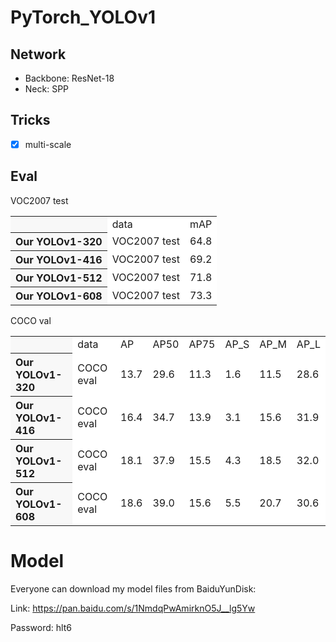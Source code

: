 # PyTorch_YOLOv1

## Network

- Backbone: ResNet-18
- Neck: SPP

## Tricks

- [x] multi-scale

## Eval

VOC2007 test

<table><tbody>
<tr><th align="left" bgcolor=#f8f8f8> </th>     <td bgcolor=white> data </td><td bgcolor=white> mAP </td></tr>

<tr><th align="left" bgcolor=#f8f8f8> Our YOLOv1-320</th><td bgcolor=white> VOC2007 test </td><td bgcolor=white> 64.8 </td></tr>

<tr><th align="left" bgcolor=#f8f8f8> Our YOLOv1-416</th><td bgcolor=white> VOC2007 test </td><td bgcolor=white> 69.2 </td></tr>

<tr><th align="left" bgcolor=#f8f8f8> Our YOLOv1-512</th><td bgcolor=white> VOC2007 test </td><td bgcolor=white> 71.8 </td></tr>

<tr><th align="left" bgcolor=#f8f8f8> Our YOLOv1-608</th><td bgcolor=white> VOC2007 test </td><td bgcolor=white> 73.3 </td></tr>
</table></tbody>

COCO val

<table><tbody>
<tr><th align="left" bgcolor=#f8f8f8> </th>     <td bgcolor=white> data </td><td bgcolor=white> AP </td><td bgcolor=white> AP50 </td><td bgcolor=white> AP75 </td><td bgcolor=white> AP_S </td><td bgcolor=white> AP_M </td><td bgcolor=white> AP_L </td></tr>

<tr><th align="left" bgcolor=#f8f8f8> Our YOLOv1-320</th><td bgcolor=white> COCO eval </td><td bgcolor=white> 13.7 </td><td bgcolor=white> 29.6 </td><td bgcolor=white> 11.3 </td><td bgcolor=white> 1.6 </td><td bgcolor=white> 11.5 </td><td bgcolor=white> 28.6 </td></tr>

<tr><th align="left" bgcolor=#f8f8f8> Our YOLOv1-416</th><td bgcolor=white> COCO eval </td><td bgcolor=white> 16.4 </td><td bgcolor=white> 34.7 </td><td bgcolor=white> 13.9 </td><td bgcolor=white> 3.1 </td><td bgcolor=white> 15.6 </td><td bgcolor=white> 31.9 </td></tr>

<tr><th align="left" bgcolor=#f8f8f8> Our YOLOv1-512</th><td bgcolor=white> COCO eval </td><td bgcolor=white> 18.1 </td><td bgcolor=white> 37.9 </td><td bgcolor=white> 15.5 </td><td bgcolor=white> 4.3 </td><td bgcolor=white> 18.5 </td><td bgcolor=white> 32.0 </td></tr>

<tr><th align="left" bgcolor=#f8f8f8> Our YOLOv1-608</th><td bgcolor=white> COCO eval </td><td bgcolor=white> 18.6 </td><td bgcolor=white> 39.0 </td><td bgcolor=white> 15.6 </td><td bgcolor=white> 5.5 </td><td bgcolor=white> 20.7 </td><td bgcolor=white> 30.6 </td></tr>
</table></tbody>

# Model

Everyone can download my model files from BaiduYunDisk:

Link: https://pan.baidu.com/s/1NmdqPwAmirknO5J__lg5Yw 

Password: hlt6 

